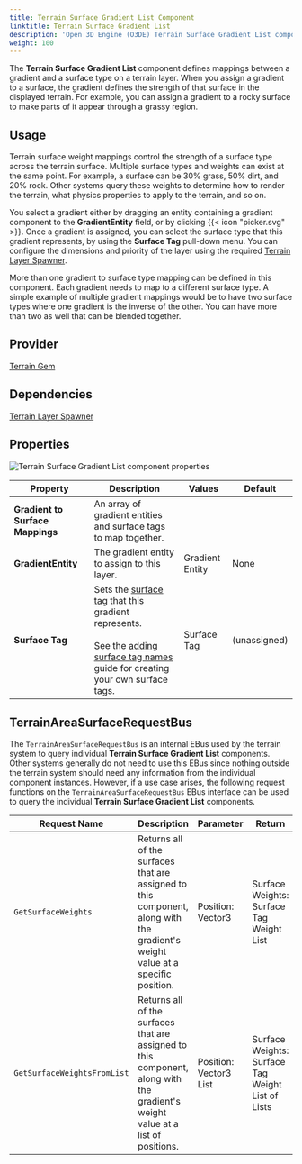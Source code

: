 ```yaml
---
title: Terrain Surface Gradient List Component
linktitle: Terrain Surface Gradient List
description: 'Open 3D Engine (O3DE) Terrain Surface Gradient List component reference.'
weight: 100
---
```


The **Terrain Surface Gradient List** component defines mappings between a gradient and a surface type on a terrain layer.  When you assign a gradient to a surface, the gradient defines the strength of that surface in the displayed terrain. For example, you can assign a gradient to a rocky surface to make parts of it appear through a grassy region.

## Usage

Terrain surface weight mappings control the strength of a surface type across the terrain surface. Multiple surface types and weights can exist at the same point. For example, a surface can be 30% grass, 50% dirt, and 20% rock. Other systems query these weights to determine how to render the terrain, what physics properties to apply to the terrain, and so on.

You select a gradient either by dragging an entity containing a gradient component to the **GradientEntity** field, or by clicking {{< icon "picker.svg" >}}. Once a gradient is assigned, you can select the surface type that this gradient represents, by using the **Surface Tag** pull-down menu. You can configure the dimensions and priority of the layer using the required [Terrain Layer Spawner](/docs/user-guide/components/reference/terrain/layer_spawner).

More than one gradient to surface type mapping can be defined in this component. Each gradient needs to map to a different surface type. A simple example of multiple gradient mappings would be to have two surface types where one gradient is the inverse of the other. You can have more than two as well that can be blended together.

## Provider

[Terrain Gem](/docs/user-guide/gems/reference/environment/terrain)

## Dependencies

[Terrain Layer Spawner](/docs/user-guide/components/reference/terrain/layer_spawner)

## Properties

![Terrain Surface Gradient List component properties](/images/user-guide/components/reference/terrain/terrain-surface-gradient-list-component.png)

| Property | Description | Values | Default |
|-|-|-|-|
| **Gradient to Surface Mappings** | An array of gradient entities and surface tags to map together. |  |  |
| **GradientEntity** | The gradient entity to assign to this layer. | Gradient Entity | None |
| **Surface Tag** | Sets the [surface tag](/docs/user-guide/gems/reference/environment/surface-data) that this gradient represents.<br><br>See the [adding surface tag names](/docs/user-guide/gems/reference/environment/surface-data/#adding-surface-tag-names) guide for creating your own surface tags. | Surface Tag | (unassigned) |


## TerrainAreaSurfaceRequestBus

The `TerrainAreaSurfaceRequestBus` is an internal EBus used by the terrain system to query individual **Terrain Surface Gradient List** components. Other systems generally do not need to use this EBus since nothing outside the terrain system should need any information from the individual component instances. However, if a use case arises, the following request functions on the `TerrainAreaSurfaceRequestBus` EBus interface can be used to query the individual **Terrain Surface Gradient List** components.

| Request Name | Description | Parameter | Return | Scriptable |
|-|-|-|-|-|
| `GetSurfaceWeights` | Returns all of the surfaces that are assigned to this component, along with the gradient's weight value at a specific position. | Position: Vector3 | Surface Weights: Surface Tag Weight List | No |
| `GetSurfaceWeightsFromList` | Returns all of the surfaces that are assigned to this component, along with the gradient's weight value at a list of positions. | Position: Vector3 List | Surface Weights: Surface Tag Weight List of Lists | No |
